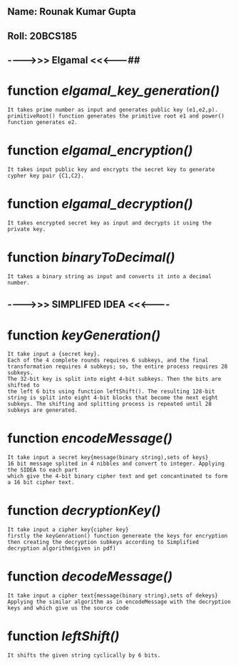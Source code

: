 
##    Name:    Rounak Kumar Gupta
##    Roll:    20BCS185

## ---->>> Elgamal <<<---##

# function *elgamal_key_generation()* 
    It takes prime number as input and generates public key (e1,e2,p). primitiveRoot() function generates the primitive root e1 and power() function generates e2.

# function *elgamal_encryption()*
    It takes input public key and encrypts the secret key to generate cypher key pair {C1,C2}.

# function *elgamal_decryption()*  
    It takes encrypted secret key as input and decrypts it using the private key.

 # function *binaryToDecimal()* 
    It takes a binary string as input and converts it into a decimal number.

## ---->>> SIMPLIFED IDEA <<<---- ##

# function *keyGeneration()*
    It take input a {secret key}.
    Each of the 4 complete rounds requires 6 subkeys, and the final transformation requires 4 subkeys; so, the entire process requires 28 subkeys.
    The 32-bit key is split into eight 4-bit subkeys. Then the bits are shifted to
    the left 6 bits using function leftShift(). The resulting 128-bit string is split into eight 4-bit blocks that become the next eight subkeys. The shifting and splitting process is repeated until 28 subkeys are generated.

# function *encodeMessage()*  
    It take input a secret key{message(binary string),sets of keys}
    16 bit message splited in 4 nibbles and convert to integer. Applying the SIDEA to each part 
    which give the 4-bit binary cipher text and get concantinated to form a 16 bit cipher text. 

# function *decryptionKey()*
    It take input a cipher key{cipher key}
    firstly the keyGenration() function genereate the keys for encryption then creating the decryption subkeys according to Simplified decryption algorithm(given in pdf)

# function *decodeMessage()*
    It take input a cipher text{message(binary string),sets of dekeys}
    Applying the similar algorithm as in encodeMessage with the decryption keys and which give us the source code

# function *leftShift()* 
    It shifts the given string cyclically by 6 bits. 


